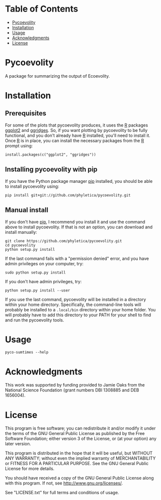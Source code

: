 Table of Contents
=================

 -  [Pycoevolity](#pycoevolity)
 -  [Installation](#installation)
 -  [Usage](#usage)
 -  [Acknowledgments](#acknowledgments)
 -  [License](#license)

Pycoevolity
============

A package for summarizing the output of Ecoevolity.

Installation
============

Prerequisites
-------------

For some of the plots that pycoevolity produces, it uses the
[R](https://www.r-project.org/)
packages
[ggplot2](http://ggplot2.tidyverse.org/)
and
[ggridges](https://github.com/clauswilke/ggridges).
So, if you want plotting by pycoevolity to be fully functional,
and you don't already have
[R](https://www.r-project.org/)
installed, you'll need to install it.
Once
[R](https://www.r-project.org/)
is in place, you can install the necessary packages from the
[R](https://www.r-project.org/)
prompt using:

    install.packages(c("ggplot2", "ggridges"))

Installing pycoevolity with pip
-------------------------------

If you have the Python package manager [pip](https://pypi.org/project/pip/)
installed, you should be able to install pycoevolity using:

    pip install git+git://github.com/phyletica/pycoevolity.git


Manual install
--------------

If you don't have [pip](https://pypi.org/project/pip/), I recommend you install
it and use the command above to install pycoevolity.
If that is not an option, you can download and install manually:

    git clone https://github.com/phyletica/pycoevolity.git
    cd pycoevolity
    python setup.py install

If the last command fails with a "permission denied" error, and you have admin
privileges on your computer, try:

    sudo python setup.py install

If you don't have admin privileges, try:

    python setup.py install --user

If you use the last command, pycoevolity will be installed in a directory
within your home directory.
Specifically, the command-line tools will probably be installed to a
`.local/bin` directory within your home folder.
You will probably have to add this directory to your PATH for your shell to
find and run the pycoevolity tools.


Usage
=====

    pyco-sumtimes --help

Acknowledgments
================

This work was supported by funding provided to Jamie Oaks from the National
Science Foundation (grant numbers DBI 1308885 and DEB 1656004).

License
=======

This program is free software; you can redistribute it and/or modify
it under the terms of the GNU General Public License as published by
the Free Software Foundation; either version 3 of the License, or
(at your option) any later version.

This program is distributed in the hope that it will be useful,
but WITHOUT ANY WARRANTY; without even the implied warranty of
MERCHANTABILITY or FITNESS FOR A PARTICULAR PURPOSE.  See the
GNU General Public License for more details.

You should have received a copy of the GNU General Public License along
with this program. If not, see <http://www.gnu.org/licenses/>.

See "LICENSE.txt" for full terms and conditions of usage.
